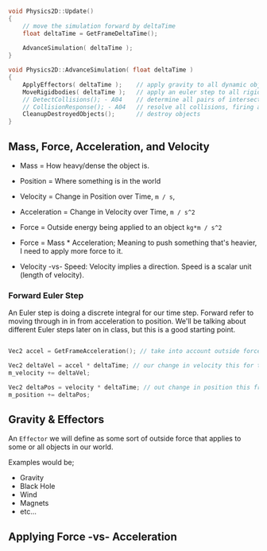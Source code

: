 ```cpp

void Physics2D::Update()
{
	// move the simulation forward by deltaTime
	float deltaTime = GetFrameDeltaTime();
	
	AdvanceSimulation( deltaTime ); 
}

void Physics2D::AdvanceSimulation( float deltaTime )
{
	ApplyEffectors( deltaTime ); 	// apply gravity to all dynamic objects
	MoveRigidbodies( deltaTime ); 	// apply an euler step to all rigidbodies, and reset per-frame data
	// DetectCollisions(); - A04	// determine all pairs of intersecting colliders
	// CollisionResponse(); - A04	// resolve all collisions, firing appropraite events
	CleanupDestroyedObjects();  	// destroy objects 
}

```

## Mass, Force, Acceleration, and Velocity

- Mass = How heavy/dense the object is.  
- Position = Where something is in the world
- Velocity = Change in Position over Time, `m / s`, 
- Acceleration = Change in Velocity over Time, `m / s^2`
- Force = Outside energy being applied to an object `kg*m / s^2`

- Force = Mass * Acceleration;    Meaning to push something that's heavier, I need to apply more force to it.  

- Velocity -vs- Speed:  Velocity implies a direction.  Speed is a scalar unit (length of velocity).  


### Forward Euler Step

An Euler step is doing a discrete integral for our time step.  Forward refer to moving through
in in from acceleration to position.  We'll be talking about different Euler steps later on in class,
but this is a good starting point. 

```c

Vec2 accel = GetFrameAcceleration(); // take into account outside forces and user changes

Vec2 deltaVel = accel * deltaTime; // our change in velocity this for this frame
m_velocity += deltaVel; 

Vec2 deltaPos = velocity * deltaTime; // out change in position this frame
m_position += deltaPos; 

```


## Gravity & Effectors
An `Effector` we will define as some sort of outside force that applies to some or all objects in our world.

Examples would be; 
- Gravity
- Black Hole
- Wind
- Magnets
- etc...


## Applying Force -vs- Acceleration


